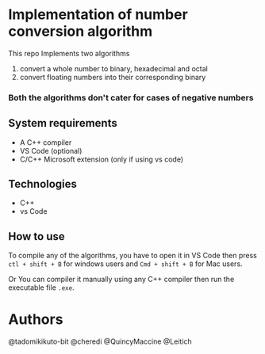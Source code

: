 # Implementation of number conversion algorithm

This repo Implements two algorithms

1. convert a whole number to binary, hexadecimal and octal
2. convert floating numbers into their corresponding binary

### Both the algorithms don't cater for cases of negative numbers

## System requirements

- A C++ compiler
- VS Code (optional)
- C/C++ Microsoft extension (only if using vs code)

## Technologies

- C++
- vs Code

## How to use

To compile any of the algorithms,
you have to open it in VS Code then
press `ctl + shift + B` for windows users
and `Cmd + shift + B` for Mac users.

Or You can compiler it manually using any C++ compiler
then run the executable file `.exe`.

# Authors

@tadomikikuto-bit @cheredi @QuincyMaccine @Leitich
